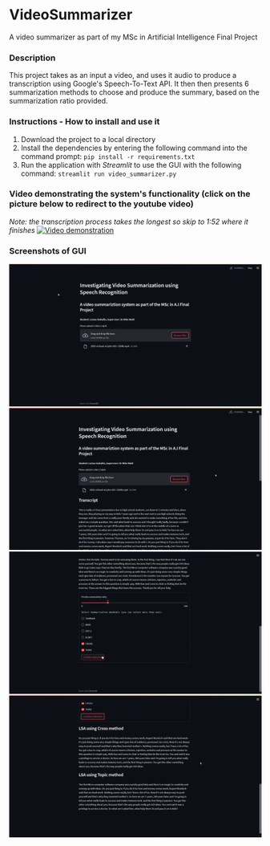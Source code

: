# VideoSummarizer
A video summarizer as part of my MSc in Artificial Intelligence Final Project

### Description
This project takes as an input a video, and uses it audio to produce a transcription using Google's Speech-To-Text API. It then then presents 6 summarization methods to choose and produce the summary, based on the summarization ratio provided.

### Instructions - How to install and use it
1. Download the project to a local directory
2. Install the dependencies by entering the following command into the command prompt: `pip install -r requirements.txt`
3. Run the application with *Streamlit* to use the GUI with the following command: `streamlit run video_summarizer.py`

### Video demonstrating the system's functionality (click on the picture below to redirect to the youtube video)
*Note: the transcription process takes the longest so skip to 1:52 where it finishes*
[![Video demonstration](https://img.youtube.com/vi/3FHJODYE1Ps/maxresdefault.jpg)](https://youtu.be/3FHJODYE1Ps)

### Screenshots of GUI
![](screenshots/gui-1.png)
![](screenshots/gui-2.png)
![](screenshots/gui-3.png)
![](screenshots/gui-4.png)
